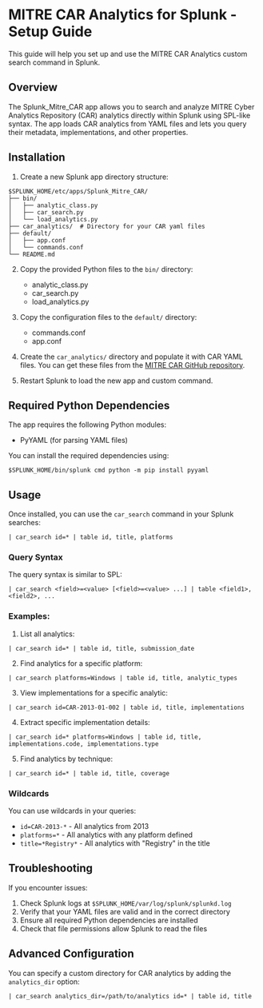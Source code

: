 # MITRE CAR Analytics for Splunk - Setup Guide

This guide will help you set up and use the MITRE CAR Analytics custom search command in Splunk.

## Overview

The Splunk_Mitre_CAR app allows you to search and analyze MITRE Cyber Analytics Repository (CAR) analytics directly within Splunk using SPL-like syntax. The app loads CAR analytics from YAML files and lets you query their metadata, implementations, and other properties.

## Installation

1. Create a new Splunk app directory structure:

```
$SPLUNK_HOME/etc/apps/Splunk_Mitre_CAR/
├── bin/
│   ├── analytic_class.py
│   ├── car_search.py
│   └── load_analytics.py
├── car_analytics/  # Directory for your CAR yaml files
├── default/
│   ├── app.conf
│   └── commands.conf
└── README.md
```

2. Copy the provided Python files to the `bin/` directory:
   - analytic_class.py
   - car_search.py
   - load_analytics.py

3. Copy the configuration files to the `default/` directory:
   - commands.conf
   - app.conf

4. Create the `car_analytics/` directory and populate it with CAR YAML files.
   You can get these files from the [MITRE CAR GitHub repository](https://github.com/mitre-attack/car/tree/master/analytics).

5. Restart Splunk to load the new app and custom command.

## Required Python Dependencies

The app requires the following Python modules:
- PyYAML (for parsing YAML files)

You can install the required dependencies using:
```
$SPLUNK_HOME/bin/splunk cmd python -m pip install pyyaml
```

## Usage

Once installed, you can use the `car_search` command in your Splunk searches:

```
| car_search id=* | table id, title, platforms
```

### Query Syntax

The query syntax is similar to SPL:

```
| car_search <field>=<value> [<field>=<value> ...] | table <field1>, <field2>, ...
```

### Examples:

1. List all analytics:
```
| car_search id=* | table id, title, submission_date
```

2. Find analytics for a specific platform:
```
| car_search platforms=Windows | table id, title, analytic_types
```

3. View implementations for a specific analytic:
```
| car_search id=CAR-2013-01-002 | table id, title, implementations
```

4. Extract specific implementation details:
```
| car_search id=* platforms=Windows | table id, title, implementations.code, implementations.type
```

5. Find analytics by technique:
```
| car_search id=* | table id, title, coverage
```

### Wildcards

You can use wildcards in your queries:
- `id=CAR-2013-*` - All analytics from 2013
- `platforms=*` - All analytics with any platform defined
- `title=*Registry*` - All analytics with "Registry" in the title

## Troubleshooting

If you encounter issues:

1. Check Splunk logs at `$SPLUNK_HOME/var/log/splunk/splunkd.log`
2. Verify that your YAML files are valid and in the correct directory
3. Ensure all required Python dependencies are installed
4. Check that file permissions allow Splunk to read the files

## Advanced Configuration

You can specify a custom directory for CAR analytics by adding the `analytics_dir` option:

```
| car_search analytics_dir=/path/to/analytics id=* | table id, title
```